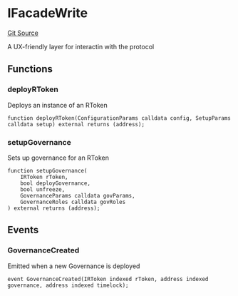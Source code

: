 # IFacadeWrite
[Git Source](https://github.com/larrythecucumber321/protocol/blob/77d337b8595ba96d069ded321419b36a61984170/contracts/interfaces/IFacadeWrite.sol)

A UX-friendly layer for interactin with the protocol


## Functions
### deployRToken

Deploys an instance of an RToken


```solidity
function deployRToken(ConfigurationParams calldata config, SetupParams calldata setup) external returns (address);
```

### setupGovernance

Sets up governance for an RToken


```solidity
function setupGovernance(
    IRToken rToken,
    bool deployGovernance,
    bool unfreeze,
    GovernanceParams calldata govParams,
    GovernanceRoles calldata govRoles
) external returns (address);
```

## Events
### GovernanceCreated
Emitted when a new Governance is deployed


```solidity
event GovernanceCreated(IRToken indexed rToken, address indexed governance, address indexed timelock);
```

